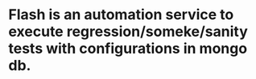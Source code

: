 # Flash is an automation service to execute regression/someke/sanity tests with configurations in mongo db.
